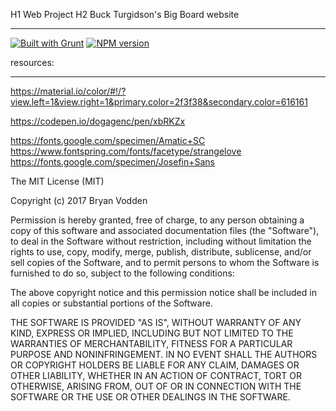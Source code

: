 H1 Web Project
H2 Buck Turgidson's Big Board website
***

[![Built with Grunt](https://cdn.gruntjs.com/builtwith.png)](http://gruntjs.com/)
[![NPM version](https://badge.fury.io/js/package.svg)](http://badge.fury.io/js/package)

resources:
***

https://material.io/color/#!/?view.left=1&view.right=1&primary.color=2f3f38&secondary.color=616161

https://codepen.io/dogagenc/pen/xbRKZx

https://fonts.google.com/specimen/Amatic+SC
https://www.fontspring.com/fonts/facetype/strangelove
https://fonts.google.com/specimen/Josefin+Sans





The MIT License (MIT)

Copyright (c) 2017 Bryan Vodden

Permission is hereby granted, free of charge, to any person obtaining a copy
of this software and associated documentation files (the "Software"), to deal
in the Software without restriction, including without limitation the rights
to use, copy, modify, merge, publish, distribute, sublicense, and/or sell
copies of the Software, and to permit persons to whom the Software is
furnished to do so, subject to the following conditions:

The above copyright notice and this permission notice shall be included in
all copies or substantial portions of the Software.

THE SOFTWARE IS PROVIDED "AS IS", WITHOUT WARRANTY OF ANY KIND, EXPRESS OR
IMPLIED, INCLUDING BUT NOT LIMITED TO THE WARRANTIES OF MERCHANTABILITY,
FITNESS FOR A PARTICULAR PURPOSE AND NONINFRINGEMENT. IN NO EVENT SHALL THE
AUTHORS OR COPYRIGHT HOLDERS BE LIABLE FOR ANY CLAIM, DAMAGES OR OTHER
LIABILITY, WHETHER IN AN ACTION OF CONTRACT, TORT OR OTHERWISE, ARISING FROM,
OUT OF OR IN CONNECTION WITH THE SOFTWARE OR THE USE OR OTHER DEALINGS IN
THE SOFTWARE.
